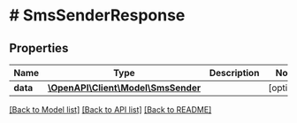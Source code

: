 # # SmsSenderResponse

## Properties

Name | Type | Description | Notes
------------ | ------------- | ------------- | -------------
**data** | [**\OpenAPI\Client\Model\SmsSender**](SmsSender.md) |  | [optional]

[[Back to Model list]](../../README.md#models) [[Back to API list]](../../README.md#endpoints) [[Back to README]](../../README.md)
